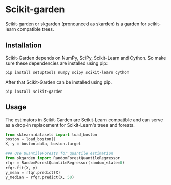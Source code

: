 # Scikit-garden

Scikit-garden or skgarden (pronounced as skarden) is a garden for scikit-learn compatible trees.

## Installation

Scikit-Garden depends on NumPy, SciPy, Scikit-Learn and Cython. So make sure these dependencies are installed using pip:

```
pip install setuptools numpy scipy scikit-learn cython
```

After that Scikit-Garden can be installed using pip.

```
pip install scikit-garden
```

## Usage

The estimators in Scikit-Garden are Scikit-Learn compatible and can serve as a drop-in replacement for Scikit-Learn's trees and forests.

```python
from sklearn.datasets import load_boston
boston = load_boston()
X, y = boston.data, boston.target

### Use QuantileForests for quantile estimation
from skgarden import RandomForestQuantileRegressor
rfqr = RandomForestQuantileRegressor(random_state=0)
rfqr.fit(X, y)
y_mean = rfqr.predict(X)
y_median = rfqr.predict(X, 50)
```
